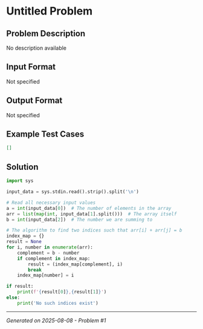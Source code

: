 # Untitled Problem

## Problem Description
No description available

## Input Format
Not specified

## Output Format
Not specified

## Example Test Cases
```json
[]
```

## Solution
```python
import sys

input_data = sys.stdin.read().strip().split('\n')

# Read all necessary input values
a = int(input_data[0])  # The number of elements in the array
arr = list(map(int, input_data[1].split()))  # The array itself
b = int(input_data[2])  # The number we are summing to

# The algorithm to find two indices such that arr[i] + arr[j] = b
index_map = {}
result = None
for i, number in enumerate(arr):
    complement = b - number
    if complement in index_map:
        result = (index_map[complement], i)
        break
    index_map[number] = i

if result:
    print(f'{result[0]},{result[1]}')
else:
    print('No such indices exist')
```

---
*Generated on 2025-08-08 - Problem #1*